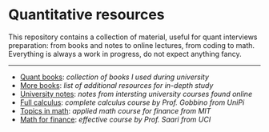 # Quantitative resources

This repository contains a collection of material, useful for quant interviews preparation: from books and notes to online lectures, from coding to math. Everything is always a work in progress, do not expect anything fancy.

---

- [Quant books](https://www.geoteo.net/qmath/books): *collection of books I used during university*
- [More books](https://www.geoteo.net/qmath/morebooks): *list of additional resources for in-depth study*
- [University notes](https://www.geoteo.net/qmath/dispense): *notes from intersting university courses found online*
- [Full calculus](https://www.geoteo.net/qmath/gobbino): *complete calculus course by Prof. Gobbino from UniPi*
- [Topics in math](https://ocw.mit.edu/courses/18-s096-topics-in-mathematics-with-applications-in-finance-fall-2013/): *applied math course for finance from MIT*
- [Math for finance](https://ocw.uci.edu/courses/math_176_math_of_finance.html): *effective course by Prof. Saari from UCI*
